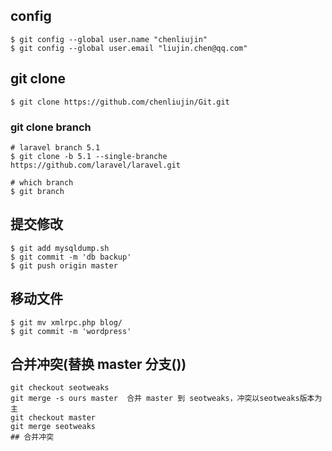 ## config
```
$ git config --global user.name "chenliujin"
$ git config --global user.email "liujin.chen@qq.com"
```

## git clone
```
$ git clone https://github.com/chenliujin/Git.git
```

### git clone branch
```
# laravel branch 5.1
$ git clone -b 5.1 --single-branche https://github.com/laravel/laravel.git

# which branch
$ git branch
```

## 提交修改
```
$ git add mysqldump.sh
$ git commit -m 'db backup'
$ git push origin master
```

## 移动文件
```
$ git mv xmlrpc.php blog/
$ git commit -m 'wordpress'
```

## 合并冲突(替换 master 分支())
```
git checkout seotweaks
git merge -s ours master  合并 master 到 seotweaks，冲突以seotweaks版本为主 
git checkout master 
git merge seotweaks
## 合并冲突
```
